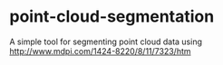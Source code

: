 # point-cloud-segmentation
A simple tool for segmenting point cloud data using http://www.mdpi.com/1424-8220/8/11/7323/htm
